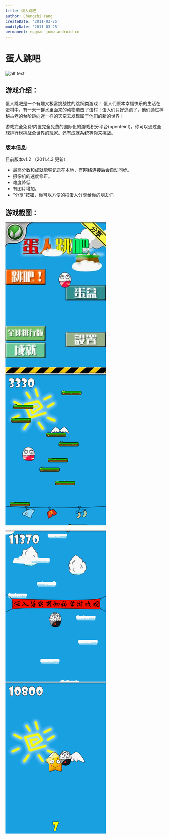 ```yaml
---
title: 蛋人跳吧
author: Chengzhi Yang
createDate: '2011-03-25'
modifyDate: '2011-03-25'
permanent: eggman-jump-android-cn
---
```


# 蛋人跳吧

![alt text](../attachment/eggman-jump/1.jpg "Logo Title Text 1")

## 游戏介绍：
蛋人跳吧是一个有趣又极富挑战性的跳跃类游戏！
蛋人们原本幸福快乐的生活在蛋村中，有一天一群水里面来的动物袭击了蛋村！蛋人们只好逃跑了，他们通过神秘古老的台阶跳向迷一样的天空去发现属于他们的新的世界！

游戏完全免费!内置完全免费的国际化的游戏积分平台(openfeint)，你可以通过全球排行榜挑战全世界的玩家。还有成就系统等你来挑战。

### 版本信息:
目前版本v1.2 （2011.4.3 更新）
* 最高分数和成就能够记录在本地，有网络连接后会自动同步。
* 摄像机的速度修正。
* 难度降低
* 有图片增加。
* “分享”按钮，你可以方便的把蛋人分享给你的朋友们

## 游戏截图：
![alt text](assets/eggman-jump/2.jpg "Logo Title Text 1")
![alt text](assets/eggman-jump/3.png "Logo Title Text 1")

![alt text](assets/eggman-jump/4.png "Logo Title Text 1")
![alt text](assets/eggman-jump/5.png "Logo Title Text 1")
